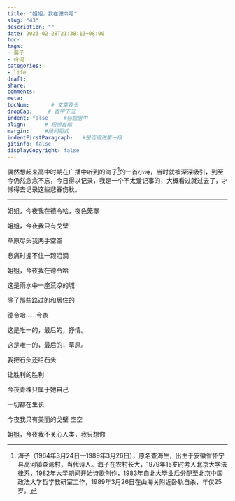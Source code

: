 ```yaml
---
title: "姐姐，我在德令哈"
slug: "43"
description: ""
date: 2023-02-28T21:38:13+08:00
toc: 
tags: 
- 海子
- 诗词
categories:
- life
draft: 
share:
comments:
meta: 
tocNum:       # 文章表头
dropCap:     # 首字下沉
indent: false     #标题居中
align:      # 段排首缩
margin:     #段间距式
indentFirstParagraph:   #是否缩进第一段
gitinfo: false
displayCopyright: false
---
```


偶然想起来高中时期在广播中听到的海子[^1]的一首小诗，当时就被深深吸引，到至今仍然念念不忘，今日得以记录，我是一个不太爱记事的，大概看过就过去了，才懒得去记录这些悲春伤秋。

---

姐姐，今夜我在德令哈，夜色笼罩

姐姐，今夜我只有戈壁

草原尽头我两手空空

悲痛时握不住一颗泪滴

姐姐，今夜我在德令哈

这是雨水中一座荒凉的城

除了那些路过的和居住的

德令哈……今夜

这是唯一的，最后的，抒情。

这是唯一的，最后的，草原。

我把石头还给石头

让胜利的胜利

今夜青稞只属于她自己

一切都在生长

今夜我只有美丽的戈壁 空空

姐姐，今夜我不关心人类，我只想你


[^1]: 海子（1964年3月24日—1989年3月26日），原名查海生，出生于安徽省怀宁县高河镇查湾村，当代诗人。海子在农村长大，1979年15岁时考入北京大学法律系，1982年大学期间开始诗歌创作，1983年自北大毕业后分配至北京中国政法大学哲学教研室工作，1989年3月26日在山海关附近卧轨自杀，年仅25岁。